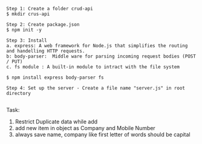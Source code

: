 ```console
Step 1: Create a folder crud-api
$ mkdir crus-api

Step 2: Create package.json
$ npm init -y

Step 3: Install 
a. express: A web framework for Node.js that simplifies the routing and handelling HTTP requests.  
b: body-parser:  Middle ware for parsing incoming request bodies (POST / PUT)
c. fs module : A built-in module to intract with the file system

$ npm install express body-parser fs

Step 4: Set up the server - Create a file name "server.js" in root directory 
```
```javascript

```


Task: 
1. Restrict Duplicate data while add
2. add new item in object as Company and Mobile Number
3. always save name, company like first letter of words should be capital
 
